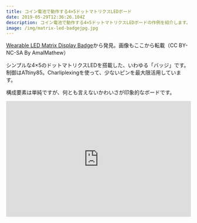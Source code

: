 ```yaml
---
title: コイン電池で動作する4×5ドットマトリクスLEDボード
date: 2019-05-29T12:36:26.104Z
description: コイン電池で動作する4×5ドットマトリクスLEDボードの作例を紹介します。
image: /img/matrix-led-badgejpg.jpg
---
```

[Wearable LED Matrix Display Badge](https://www.instructables.com/id/Wearable-LED-Matrix-Display-Badge/)から発見。画像もここから転載（CC BY-NC-SA By AmalMathew）

シンプルな4×5のドットマトリクスLEDを搭載した、いわゆる「バッジ」です。
制御はATtiny85。Charliplexingを使って、少ないピンを最大限活用しています。

構成要素は単純ですが、何とも言えないかわいさが印象的なボードです。

<iframe width="100%" height="315" src="https://www.youtube.com/embed/-ppOWyDqvS8" frameborder="0" allow="accelerometer; autoplay; encrypted-media; gyroscope; picture-in-picture" allowfullscreen></iframe>
